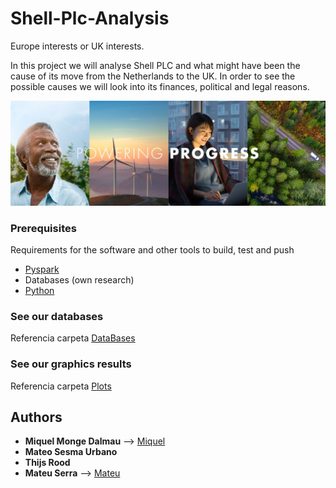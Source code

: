 # Shell-Plc-Analysis

Europe interests or UK interests.

In this project we will analyse Shell PLC and what might have been the cause of its move from the Netherlands to the UK. In order to see the possible causes we will look into its finances, political and legal reasons.

![Shell Logo](Shell2.jpg)
### Prerequisites

Requirements for the software and other tools to build, test and push 
- [Pyspark](https://spark.apache.org/docs/latest/api/python/)
- Databases (own research)
- [Python](https://www.python.org/downloads/)

### See our databases 
Referencia carpeta [DataBases](https://github.com/mdalma/Shell-Plc-Analysis/tree/main/datasets)

### See our graphics results
Referencia carpeta [Plots](https://github.com/mdalma/Shell-Plc-Analysis/tree/main/plots)

## Authors

  - **Miquel Monge Dalmau** --> [Miquel](https://github.com/mdalma)
  - **Mateo Sesma Urbano**
  - **Thijs Rood**
  - **Mateu Serra**  --> [Mateu](https://github.com/MatttSF)
